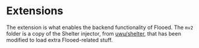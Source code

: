 # Extensions

The extension is what enables the backend functionality of Flooed. The `mv2` folder is a copy of the Shelter injector, from [uwu/shelter](https://github.com/uwu/shelter), that has been modified
to load extra Flooed-related stuff.
